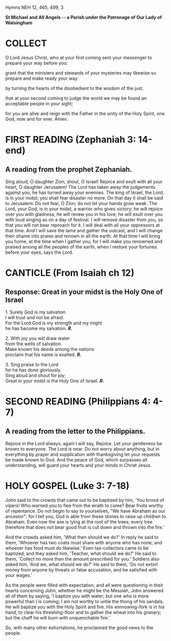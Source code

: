 Hymns NEH 12, 465, 499, 3

**St Michael and All Angels -- a Parish under the Patronage of Our Lady
of Walsingham**

# COLLECT

O Lord Jesus Christ, who at your first coming sent your messenger to
prepare your way before you:

grant that the ministers and stewards of your mysteries may likewise so
prepare and make ready your way

by turning the hearts of the disobedient to the wisdom of the just,

that at your second coming to judge the world we may be found an
acceptable people in your sight;

for you are alive and reign with the Father in the unity of the Holy
Spirit, one God, now and for ever. Amen.

# FIRST READING (Zephaniah 3: 14-end)

## A reading from the prophet Zephaniah.

Sing aloud, O daughter Zion; shout, O Israel!  Rejoice and exult with
all your heart, O daughter Jerusalem!  The Lord has taken away the
judgements against you,    he has turned away your enemies.  The king
of Israel, the Lord, is in your midst; you shall fear disaster no more.
On that day it shall be said to Jerusalem: Do not fear, O Zion; do
not let your hands grow weak.  The Lord, your God, is in your midst,
a warrior who gives victory; he will rejoice over you with gladness,
he will renew you in his love; he will exult over you with loud singing
as on a day of festival.  I will remove disaster from you, so that you
will not bear reproach for it.  I will deal with all your oppressors
at that time.  And I will save the lame and gather the outcast, and
I will change their shame into praise and renown in all the earth.
At that time I will bring you home, at the time when I gather you; for
I will make you renowned and praised among all the peoples of the earth,
when I restore your fortunes before your eyes, says the Lord.

# CANTICLE (From Isaiah ch 12)

## Response: Great in your midst is the Holy One of Israel

1\. Surely God is my salvation\
I will trust and not be afraid.\
For the Lord God is my strength and my might\
he has become my salvation. ***R.***

2\. With joy you will draw water\
from the wells of salvation.\
Make known his deeds among the nations\
proclaim that his name is exalted.  ***R.***

3\. Sing praise to the Lord\
for he has done gloriously.\
Sing aloud and shout for joy;\
Great in your midst is the Holy One of Israel. ***R.***

# SECOND READING (Philippians 4: 4-7)

## A reading from the letter to the Philippians.

Rejoice in the Lord always; again I will say, Rejoice. Let your
gentleness be known to everyone. The Lord is near. Do not worry about
anything, but in everything by prayer and supplication with thanksgiving
let your requests be made known to God. And the peace of God, which
surpasses all understanding, will guard your hearts and your minds in
Christ Jesus.

# HOLY GOSPEL (Luke 3: 7-18)

John said to the crowds that came out to be baptized by him, 'You brood
of vipers! Who warned you to flee from the wrath to come? Bear fruits
worthy of repentance. Do not begin to say to yourselves, "We have
Abraham as our ancestor"; for I tell you, God is able from these stones
to raise up children to Abraham. Even now the axe is lying at the root
of the trees; every tree therefore that does not bear good fruit is cut
down and thrown into the fire.'

And the crowds asked him, 'What then should we do?' In reply he said to
them, 'Whoever has two coats must share with anyone who has none; and
whoever has food must do likewise.' Even tax-collectors came to be
baptized, and they asked him, 'Teacher, what should we do?' He said to
them, 'Collect no more than the amount prescribed for you.' Soldiers
also asked him, 'And we, what should we do?' He said to them, 'Do not
extort money from anyone by threats or false accusation, and be
satisfied with your wages.'

As the people were filled with expectation, and all were questioning in
their hearts concerning John, whether he might be the Messiah, John
answered all of them by saying, 'I baptize you with water; but one who
is more powerful than I is coming; I am not worthy to untie the thong of
his sandals. He will baptize you with the Holy Spirit and fire. His
winnowing-fork is in his hand, to clear his threshing-floor and to
gather the wheat into his granary; but the chaff he will burn with
unquenchable fire.'

So, with many other exhortations, he proclaimed the good news to the
people.

